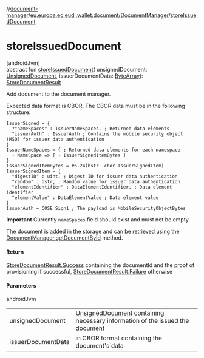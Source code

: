 //[document-manager](../../../index.md)/[eu.europa.ec.eudi.wallet.document](../index.md)/[DocumentManager](index.md)/[storeIssuedDocument](store-issued-document.md)

# storeIssuedDocument

[androidJvm]\
abstract fun [storeIssuedDocument](store-issued-document.md)(
unsignedDocument: [UnsignedDocument](../-unsigned-document/index.md),
issuerDocumentData: [ByteArray](https://kotlinlang.org/api/latest/jvm/stdlib/kotlin/-byte-array/index.html)): [StoreDocumentResult](../-store-document-result/index.md)

Add document to the document manager.

Expected data format is CBOR. The CBOR data must be in the following structure:

```cddl
IssuerSigned = {
  ?"nameSpaces" : IssuerNameSpaces, ; Returned data elements
  "issuerAuth" : IssuerAuth ; Contains the mobile security object (MSO) for issuer data authentication
}
IssuerNameSpaces = { ; Returned data elements for each namespace
  + NameSpace => [ + IssuerSignedItemBytes ]
}
IssuerSignedItemBytes = #6.24(bstr .cbor IssuerSignedItem)
IssuerSignedItem = {
  "digestID" : uint, ; Digest ID for issuer data authentication
  "random" : bstr, ; Random value for issuer data authentication
  "elementIdentifier" : DataElementIdentifier, ; Data element identifier
  "elementValue" : DataElementValue ; Data element value
}
IssuerAuth = COSE_Sign1 ; The payload is MobileSecurityObjectBytes
```

**Important** Currently `nameSpaces` field should exist and must not be empty.

The document is added in the storage and can be retrieved using
the [DocumentManager.getDocumentById](get-document-by-id.md) method.

#### Return

[StoreDocumentResult.Success](../-store-document-result/-success/index.md) containing the documentId and the proof of
provisioning if successful, [StoreDocumentResult.Failure](../-store-document-result/-failure/index.md) otherwise

#### Parameters

androidJvm

|                    |                                                                                                                |
|--------------------|----------------------------------------------------------------------------------------------------------------|
| unsignedDocument   | [UnsignedDocument](../-unsigned-document/index.md) containing necessary information of the issued the document |
| issuerDocumentData | in CBOR format containing the document's data                                                                  |
